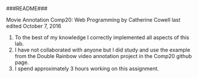 ###README###

Movie Annotation
Comp20: Web Programming
by Catherine Cowell
last edited October 7, 2016

1) To the best of my knowledge I correctly implemented all aspects of this lab.
2) I have not collaborated with anyone but I did study and use the example
from the Double Rainbow video annotation project in the Comp20 github page.
3) I spend approximately 3 hours working on this assignment.
